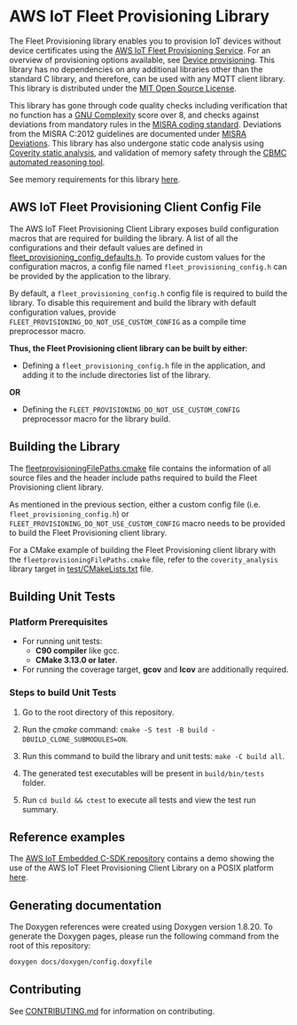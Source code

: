 # AWS IoT Fleet Provisioning Library

The Fleet Provisioning library enables you to provision IoT devices without
device certificates using the [AWS IoT Fleet Provisioning Service][a1]. For an
overview of provisioning options available, see [Device provisioning][a2]. This
library has no dependencies on any additional libraries other than the standard
C library, and therefore, can be used with any MQTT client library. This library
is distributed under the [MIT Open Source License][a3].

[a1]: https://docs.aws.amazon.com/iot/latest/developerguide/provision-wo-cert.html
[a2]: https://docs.aws.amazon.com/iot/latest/developerguide/iot-provision.html
[a3]: LICENSE

This library has gone through code quality checks including verification that
no function has a [GNU Complexity][a4] score over 8, and checks against
deviations from mandatory rules in the [MISRA coding standard][a5]. Deviations
from the MISRA C:2012 guidelines are documented under [MISRA Deviations][a6].
This library has also undergone static code analysis using [Coverity static
analysis][a7], and validation of memory safety through the [CBMC automated
reasoning tool][a8].

[a4]: https://www.gnu.org/software/complexity/manual/complexity.html
[a5]: https://www.misra.org.uk/MISRAHome/MISRAC2012/tabid/196/Default.aspx
[a6]: MISRA.md
[a7]: https://scan.coverity.com/
[a8]: https://www.cprover.org/cbmc/

See memory requirements for this library [here][a9].

[a9]: ./docs/doxygen/include/size_table.md

## AWS IoT Fleet Provisioning Client Config File

The AWS IoT Fleet Provisioning Client Library exposes build configuration
macros that are required for building the library. A list of all the
configurations and their default values are defined in
[fleet\_provisioning\_config\_defaults.h][b1]. To provide custom values for the
configuration macros, a config file named `fleet_provisioning_config.h` can be
provided by the application to the library.

[b1]: source/include/fleet_provisioning_config_defaults.h

By default, a `fleet_provisioning_config.h` config file is required to build
the library. To disable this requirement and build the library with default
configuration values, provide `FLEET_PROVISIONING_DO_NOT_USE_CUSTOM_CONFIG` as
a compile time preprocessor macro.

**Thus, the Fleet Provisioning client library can be built by either**:

* Defining a `fleet_provisioning_config.h` file in the application, and adding
  it to the include directories list of the library.

**OR**

* Defining the `FLEET_PROVISIONING_DO_NOT_USE_CUSTOM_CONFIG` preprocessor macro
  for the library build.

## Building the Library

The [fleetprovisioningFilePaths.cmake][c1] file contains the information of all
source files and the header include paths required to build the Fleet
Provisioning client library.

[c1]: fleetprovisioningFilePaths.cmake

As mentioned in the previous section, either a custom config file (i.e.
`fleet_provisioning_config.h`) or `FLEET_PROVISIONING_DO_NOT_USE_CUSTOM_CONFIG`
macro needs to be provided to build the Fleet Provisioning client library.

For a CMake example of building the Fleet Provisioning client library with the
`fleetprovisioningFilePaths.cmake` file, refer to the `coverity_analysis`
library target in [test/CMakeLists.txt][c2] file.

[c2]: test/CMakeLists.txt

## Building Unit Tests

### Platform Prerequisites

- For running unit tests:
    - **C90 compiler** like gcc.
    - **CMake 3.13.0 or later**.
- For running the coverage target, **gcov** and **lcov** are additionally
  required.

### Steps to build **Unit Tests**

1. Go to the root directory of this repository.

1. Run the *cmake* command:
   `cmake -S test -B build -DBUILD_CLONE_SUBMODULES=ON`.

1. Run this command to build the library and unit tests: `make -C build all`.

1. The generated test executables will be present in `build/bin/tests` folder.

1. Run `cd build && ctest` to execute all tests and view the test run summary.

## Reference examples

The [AWS IoT Embedded C-SDK repository][e1] contains a demo showing the use of
the AWS IoT Fleet Provisioning Client Library on a POSIX platform [here][e2].

[e1]: https://github.com/aws/aws-iot-device-sdk-embedded-C
[e2]: https://github.com/aws/aws-iot-device-sdk-embedded-C/tree/main/demos/fleet_provisioning/fleet_provisioning_with_csr

## Generating documentation

The Doxygen references were created using Doxygen version 1.8.20. To generate
the Doxygen pages, please run the following command from the root of this
repository:

```sh
doxygen docs/doxygen/config.doxyfile
```

## Contributing

See [CONTRIBUTING.md][g1] for information on contributing.

[g1]: .github/CONTRIBUTING.md
